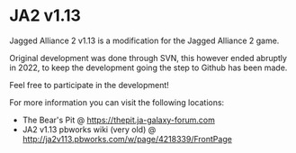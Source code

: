 # JA2 v1.13

Jagged Alliance 2 v1.13 is a modification for the Jagged Alliance 2 game.

Original development was done through SVN, this however ended abruptly in 2022, to keep the development going the step to Github has been made.  

Feel free to participate in the development!

For more information you can visit the following locations:

- The Bear's Pit @ https://thepit.ja-galaxy-forum.com
- JA2 v1.13 pbworks wiki (very old) @ http://ja2v113.pbworks.com/w/page/4218339/FrontPage
